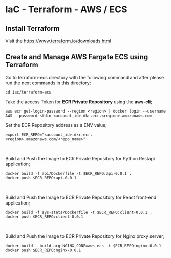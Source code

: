 # IaC - Terraform - AWS / ECS

## Install Terraform
Visit the https://www.terraform.io/downloads.html

## Create and Manage AWS Fargate ECS using Terraform

Go to terraform-ecs directory with the following command and after please run the next commands in this directory;
```local
cd iac/terraform-ecs
````

Take the access Token for **ECR Private Repository** using the **aws-cli**;
```local
aws ecr get-login-password --region <region> | docker login --username AWS --password-stdin <account_id>.dkr.ecr.<region>.amazonaws.com
```

Set the ECR Repository address as a ENV value;
```local
export ECR_REPO="<account_id>.dkr.ecr.<region>.amazonaws.com/<repo_name>"
```
<br/>

Build and Push the Image to ECR Private Repository for Python Restapi application;
```local
docker build -f api/Dockerfile -t $ECR_REPO:api-0.0.1 .
docker push $ECR_REPO:api-0.0.1
```
<br/>

Build and Push the Image to ECR Private Repository for React front-end application;
```local
docker build -f sys-stats/Dockerfile -t $ECR_REPO:client-0.0.1 .
docker push $ECR_REPO:client-0.0.1
```
<br/>

Build and Push the Image to ECR Private Repository for Nginx proxy server;
```local
docker build --build-arg NGINX_CONF=aws-ecs -t $ECR_REPO:nginx-0.0.1
docker push $ECR_REPO:nginx-0.0.1
```